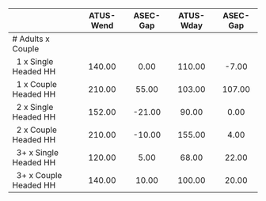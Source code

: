
|                      |    ATUS-Wend |     ASEC-Gap |    ATUS-Wday |     ASEC-Gap |
| -------------------- | :----------: | :----------: | :----------: | :----------: |
| # Adults x Couple    |              |              |              |              |
| &nbsp;&nbsp;1 x Single Headed HH |       140.00 |         0.00 |       110.00 |        -7.00 |
| &nbsp;&nbsp;1 x Couple Headed HH |       210.00 |        55.00 |       103.00 |       107.00 |
| &nbsp;&nbsp;2 x Single Headed HH |       152.00 |       -21.00 |        90.00 |         0.00 |
| &nbsp;&nbsp;2 x Couple Headed HH |       210.00 |       -10.00 |       155.00 |         4.00 |
| &nbsp;&nbsp;3+ x Single Headed HH |       120.00 |         5.00 |        68.00 |        22.00 |
| &nbsp;&nbsp;3+ x Couple Headed HH |       140.00 |        10.00 |       100.00 |        20.00 |

